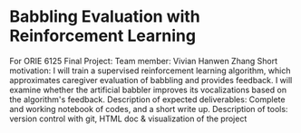 # Babbling Evaluation with Reinforcement Learning

For ORIE 6125 Final Project: 
Team member: Vivian Hanwen Zhang
Short motivation: I will train a supervised reinforcement learning algorithm, which approximates caregiver evaluation of babbling and provides feedback. I will examine whether the artificial babbler improves its vocalizations based on the algorithm's feedback. 
Description of expected deliverables: Complete and working notebook of codes, and a short write up. 
Description of tools: version control with git, HTML doc & visualization of the project
